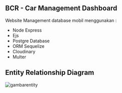 ## BCR - Car Management Dashboard

Website Management database mobil menggunakan :

- Node Express
- Ejs
- Postgre Database
- ORM Sequelize
- Cloudinary
- Multer

## Entity Relationship Diagram

![gambarentity](https://raw.githubusercontent.com/AsrofurRizqi/BCR-Stage3/master/dbdiagram/cars.png)